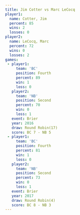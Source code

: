 ```yaml
---
title: Jim Cotter vs Marc LeCocq
player1:            
  name: Cotter, Jim 
  percent: 85       
  wins: 2           
  losses: 0         
player2:            
  name: LeCocq, Marc
  percent: 72       
  wins: 0           
  losses: 2         
games:
 - player1:          
     team: 'BC'      
     position: Fourth
     percent: 89     
     win: 1          
     loss: 0         
   player2:          
     team: 'NB'      
     position: Second
     percent: 70     
     win: 0          
     loss: 1         
   event: Brier         
   year: 2016           
   draw: Round Robin(17)
   score: BC 7 - NB 5   
 - player1:          
     team: 'BC'      
     position: Fourth
     percent: 81     
     win: 1          
     loss: 0         
   player2:          
     team: 'NB'      
     position: Second
     percent: 73     
     win: 0          
     loss: 1         
   event: Brier        
   year: 2017          
   draw: Round Robin(4)
   score: BC 8 - NB 3  
---
```


